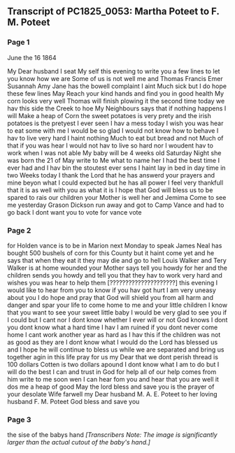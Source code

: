 ## Transcript of PC1825_0053: Martha Poteet to F. M. Poteet
### Page 1

June the 16 1864

My Dear husband
I seat My self this evening to write you a few lines to let you know how we are Some of us is not well me and Thomas Francis Emer Susannah Amy Jane has the bowell complaint I aint Much sick but I do hope these few lines May Reach your kind hands and find you in good health My corn looks very well Thomas will finish plowing it the second time today we hav this side the Creek to hoe My Neighbours says that if nothing happens I will Make a heap of Corn the sweet potatoes is very prety and the irish potatoes is the pretyest I ever seen I hav a mess today I wish you was hear to eat some with me I would be so glad I would not know how to behave I hav to live very hard I haint nothing Much to eat but bread and not Much of that if you was hear I would not hav to live so hard nor I woudent hav to work when I was not able My baby will be 4 weeks old Saturday Night she was born the 21 of May write to Me what to name her I had the best time I ever had and I hav bin the stoutest ever sens I haint lay in bed in day time in two Weeks today I thank the Lord that he has answerd your prayers and mine beyon what I could expected but he has all power I feel very thankfull that it is as well with you as what it is I hope that God will bless us to be spared to rais our children your Mother is well her and Jemima Come to see me yesterday Grason Dickson run away and got to Camp Vance and had to go back I dont want you to vote for vance vote 

### Page 2 

for Holden vance is to be in Marion next Monday to speak James Neal has bought 500 bushels of corn for this County but it haint come yet and he says that when they eat it they may die and go to hell Louis Walker and Tery Walker is at home wounded your Mother says tell you howdy for her and the children sends you howdy and tell you that they hav to work very hard and wishes you was hear to help them [?????????????????????] this evening I would like to hear from you to know if you hav got hurt I am very uneasy about you I do hope and pray that God will shield you from all harm and danger and spar your life to come home to me and your little children I know that you want to see your sweet little baby I would be very glad to see you if I could but I cant nor I dont know whether I ever will or not God knows I dont you dont know what a hard time I hav I am ruined if you dont never come home I cant work another year as hard as I hav this if the children was not as good as they are I dont know what I would do the Lord has blessed us and I hope he will continue to bless us while we are separated and bring us together agin in this life pray for us my Dear that we dont perish thread is 100 dollars Cotten is two dollars apound I dont know what I am to do but I will do the best I can and trust in God for help all of our help comes from him write to me soon wen I can hear fom you and hear that you are well it dos me a heap of good May the lord bless and save you is the prayer of your desolate Wife farwell my Dear husband M. A. E. Poteet to her loving husband F. M. Poteet God bless and save you 

### Page 3 

the sise of the babys hand *[Transcribers Note: The image is significantly larger than the actual cutout of the baby's hand.]*